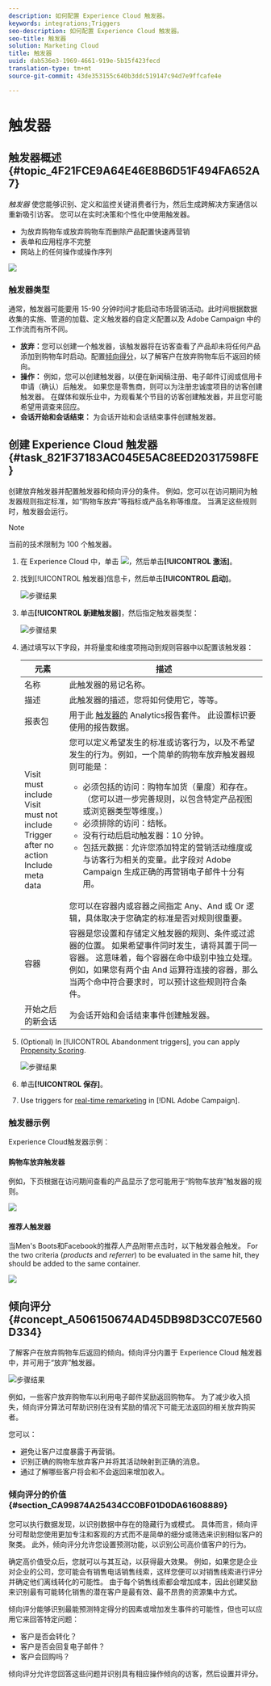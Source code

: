 ```yaml
---
description: 如何配置 Experience Cloud 触发器。
keywords: integrations;Triggers
seo-description: 如何配置 Experience Cloud 触发器。
seo-title: 触发器
solution: Marketing Cloud
title: 触发器
uuid: dab536e3-1969-4661-919e-5b15f423fecd
translation-type: tm+mt
source-git-commit: 43de353155c640b3ddc519147c94d7e9ffcafe4e

---
```



# 触发器

## 触发器概述 {#topic_4F21FCE9A64E46E8B6D51F494FA652A7}

*触发器* 使您能够识别、定义和监控关键消费者行为，然后生成跨解决方案通信以重新吸引访客。 您可以在实时决策和个性化中使用触发器。

* 为放弃购物车或放弃购物车而删除产品配置快速再营销
* 表单和应用程序不完整
* 网站上的任何操作或操作序列

![](assets/trigger-abandonment-2.png)

### 触发器类型

通常，触发器可能要用 15-90 分钟时间才能启动市场营销活动。此时间根据数据收集的实施、管道的加载、定义触发器的自定义配置以及 Adobe Campaign 中的工作流而有所不同。

* **放弃：**&#x200B;您可以创建一个触发器，该触发器将在访客查看了产品却未将任何产品添加到购物车时启动。配置[倾向得分](../activation/triggers.md#concept_A506150674AD45DB98D3CC07E560D334)，以了解客户在放弃购物车后不返回的倾向。
* **操作：** 例如，您可以创建触发器，以便在新闻稿注册、电子邮件订阅或信用卡申请（确认）后触发。 如果您是零售商，则可以为注册忠诚度项目的访客创建触发器。 在媒体和娱乐业中，为观看某个节目的访客创建触发器，并且您可能希望用调查来回应。
* **会话开始和会话结束：** 为会话开始和会话结束事件创建触发器。

## 创建 Experience Cloud 触发器 {#task_821F37183AC045E5AC8EED20317598FE}

创建放弃触发器并配置触发器和倾向评分的条件。 例如，您可以在访问期间为触发器规则指定标准，如“购物车放弃”等指标或产品名称等维度。 当满足这些规则时，触发器会运行。

>[!NOTE]
>
>当前的技术限制为 100 个触发器。

1. 在 Experience Cloud 中，单击 ![](assets/menu-icon.png)，然后单击&#x200B;**[!UICONTROL 激活]**。
1. 找到[!UICONTROL 触发器]信息卡，然后单击&#x200B;**[!UICONTROL 启动]**。

   ![步骤结果](assets/activation-triggers.png)

1. 单击&#x200B;**[!UICONTROL 新建触发器]**，然后指定触发器类型：

   ![步骤结果](assets/add-trigger.png)

1. 通过填写以下字段，并将量度和维度项拖动到规则容器中以配置该触发器：

   | 元素 | 描述 |
   |--- |--- |
   | 名称 | 此触发器的易记名称。 |
   | 描述 | 此触发器的描述，您将如何使用它，等等。 |
   | 报表包 | 用于此 [触发器的](https://docs.adobe.com/content/help/en/analytics/implementation/analytics-basics/ref-reports-report-suites.html) Analytics报告套件。 此设置标识要使用的报告数据。 |
   | Visit must include<br>Visit must not include<br>Trigger after no action<br>Include meta data | 您可以定义希望发生的标准或访客行为，以及不希望发生的行为。例如，一个简单的购物车放弃触发器规则可能是：<ul><li>必须包括的访问：购物车加货（量度）和存在。（您可以进一步完善规则，以包含特定产品视图或浏览器类型等维度。）</li><li>必须排除的访问：结帐。</li><li>没有行动后启动触发器：10 分钟。</li><li>包括元数据：允许您添加特定的营销活动维度或与访客行为相关的变量。此字段对 Adobe Campaign 生成正确的再营销电子邮件十分有用。</li></ul><br>您可以在容器内或容器之间指定 Any、And 或 Or 逻辑，具体取决于您确定的标准是否对规则很重要。 |
   | 容器 | 容器是您设置和存储定义触发器的规则、条件或过滤器的位置。 如果希望事件同时发生，请将其置于同一容器。 这意味着，每个容器在命中级别中独立处理。例如，如果您有两个由 And 运算符连接的容器，那么当两个命中符合要求时，可以预计这些规则符合条件。 |
   | 开始之后的新会话 | 为会话开始和会话结束事件创建触发器。 |

1. (Optional) In [!UICONTROL Abandonment triggers], you can apply [Propensity Scoring](../activation/triggers.md#concept_A506150674AD45DB98D3CC07E560D334).

   ![步骤结果](assets/propensity-scoring.png)

1. 单击&#x200B;**[!UICONTROL 保存]**。
1. Use triggers for [real-time remarketing](https://docs.campaign.adobe.com/doc/standard/en/EMA_Transactional_messaging_Marketing_Cloud_Triggers.html) in [!DNL Adobe Campaign].

### 触发器示例

Experience Cloud触发器示例：

#### 购物车放弃触发器

例如，下页根据在访问期间查看的产品显示了您可能用于“购物车放弃”触发器的规则。

![](assets/abandonment-trigger.png)

#### 推荐人触发器

当Men&#39;s Boots和Facebook的推荐人产品附带点击时，以下触发器会触发。 For the two criteria (*products* and *referrer*) to be evaluated in the same hit, they should be added to the same container.

![](assets/fb-boots-promo.png)

## 倾向评分 {#concept_A506150674AD45DB98D3CC07E560D334}

了解客户在放弃购物车后返回的倾向。倾向评分内置于 Experience Cloud 触发器中，并可用于“放弃”触发器。

![步骤结果](assets/propensity-scoring.png)

例如，一些客户放弃购物车以利用电子邮件奖励返回购物车。 为了减少收入损失，倾向评分算法可帮助识别在没有奖励的情况下可能无法返回的相关放弃购买者。

您可以：

* 避免让客户过度暴露于再营销。
* 识别正确的购物车放弃客户并将其活动映射到正确的消息。
* 通过了解哪些客户将会和不会返回来增加收入。

### 倾向评分的价值 {#section_CA99874A25434CC0BF01D0DA61608889}

您可以执行数据发现，以识别数据中存在的隐藏行为或模式。 具体而言，倾向评分可帮助您使用更加专注和客观的方式而不是简单的细分或筛选来识别相似客户的聚类。 此外，倾向评分允许您设置预测功能，以识别公司高价值客户的行为。

确定高价值受众后，您就可以与其互动，以获得最大效果。 例如，如果您是企业对企业的公司，您可能会有销售电话销售线索，这样您便可以对销售线索进行评分并确定他们离线转化的可能性。 由于每个销售线索都会增加成本，因此创建奖励来识别最有可能转化销售的潜在客户是最有效、最不昂贵的资源集中方式。

倾向评分能够识别最能预测特定得分的因素或增加发生事件的可能性，但也可以应用它来回答特定问题：

* 客户是否会转化？
* 客户是否会回复电子邮件？
* 客户会回购吗？

倾向评分允许您回答这些问题并识别具有相应操作倾向的访客，然后设置并评分。
